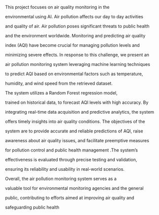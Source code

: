 This project focuses on air quality monitoring in the 

environmental using AI. Air pollution affects our day to day activities 

and quality of air. Air pollution poses significant threats to public health 

and the environment worldwide. Monitoring and predicting air quality 

index (AQI) have become crucial for managing pollution levels and 

minimizing severe effects. In response to this challenge, we present an 

air pollution monitoring system leveraging machine learning techniques 

to predict AQI based on environmental factors such as temperature, 

humidity, and wind speed from the retrieved dataset.

 The system utilizes a Random Forest regression model, 

trained on historical data, to forecast AQI levels with high accuracy. By 

integrating real-time data acquisition and predictive analytics, the system 

offers timely insights into air quality conditions. The objectives of the 

system are to provide accurate and reliable predictions of AQI, raise 

awareness about air quality issues, and facilitate preemptive measures 

for pollution control and public health management .The system’s 

effectiveness is evaluated through precise testing and validation, 

ensuring its reliability and usability in real-world scenarios.

 Overall, the air pollution monitoring system serves as a 

valuable tool for environmental monitoring agencies and the general 

public, contributing to efforts aimed at improving air quality and 

safeguarding public health
